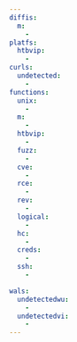 ```yaml
---
diffis:
  m:
    -
platfs:
  htbvip:
    -
curls:
  undetected:
    -
functions:
  unix:
    -
  m:
    -
  htbvip:
    -
  fuzz:
    -
  cve:
    -
  rce:
    -
  rev:
    -
  logical:
    -
  hc:
    -
  creds:
    -
  ssh:
    -

wals:
  undetectedwu:
    -
  undetectedvi:
    -
---
```

